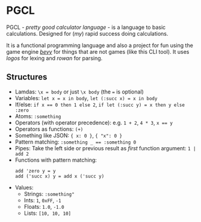# PGCL

PGCL - *pretty good calculator language* - is a language to basic calculations.
Designed for (*my*) rapid success doing calculations.

It is a functional programming language and also a project for fun using the
game engine [*bevy*](https://bevyengine.org) for things that are not games
(like this CLI tool). It uses *logos* for lexing and *rowan* for parsing.

## Structures

- Lamdas: `\x = body` or just `\x body` (the `=` is optional)
- Variables: `let x = x in body`, `let (:succ x) = x in body`
- If/else: `if x == 0 then 1 else 2`, `if let (:succ y) = x then y else :zero`
- Atoms: `:something`
- Operators (with operator precedence): e.g. `1 + 2`, `4 * 3`, `x == y`
- Operators as functions: `(+)`
- Something like JSON: `{ x: 0 }`, `{ "x": 0 }`
- Pattern matching: `:something _ == :something 0`
- Pipes: Take the left side or previous result as *first* function argument: `1 | add 2`
- Functions with pattern matching:
  ```
  add 'zero y = y
  add ('succ x) y = add x ('succ y)
  ```
- Values:
  - Strings: `:something"`
  - Ints: `1`, `0xFF`, `-1`
  - Floats: `1.0`, `-1.0`
  - Lists: `[10, 10, 10]`
